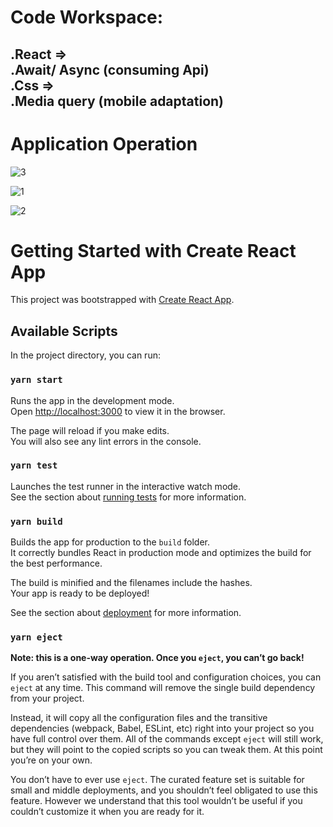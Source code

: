 # Code Workspace:
<h2>
.React => <br/>
  .Await/ Async (consuming Api)
  <br/>
.Css => <br/>
  .Media query (mobile adaptation)
<h2/>
  
# Application Operation
  
![3](https://user-images.githubusercontent.com/79313483/137827469-a975ff69-09df-40d5-9cea-69587384e427.gif)
  
![1](https://user-images.githubusercontent.com/79313483/137827163-1bde0183-cbc2-49fe-adfd-9c17e183a343.gif)

![2](https://user-images.githubusercontent.com/79313483/137827171-3d346091-da3f-409c-bd72-353839c443d0.gif)




# Getting Started with Create React App

This project was bootstrapped with [Create React App](https://github.com/facebook/create-react-app).

## Available Scripts

In the project directory, you can run:

### `yarn start`

Runs the app in the development mode.\
Open [http://localhost:3000](http://localhost:3000) to view it in the browser.

The page will reload if you make edits.\
You will also see any lint errors in the console.

### `yarn test`

Launches the test runner in the interactive watch mode.\
See the section about [running tests](https://facebook.github.io/create-react-app/docs/running-tests) for more information.

### `yarn build`

Builds the app for production to the `build` folder.\
It correctly bundles React in production mode and optimizes the build for the best performance.

The build is minified and the filenames include the hashes.\
Your app is ready to be deployed!

See the section about [deployment](https://facebook.github.io/create-react-app/docs/deployment) for more information.

### `yarn eject`

**Note: this is a one-way operation. Once you `eject`, you can’t go back!**

If you aren’t satisfied with the build tool and configuration choices, you can `eject` at any time. This command will remove the single build dependency from your project.

Instead, it will copy all the configuration files and the transitive dependencies (webpack, Babel, ESLint, etc) right into your project so you have full control over them. All of the commands except `eject` will still work, but they will point to the copied scripts so you can tweak them. At this point you’re on your own.

You don’t have to ever use `eject`. The curated feature set is suitable for small and middle deployments, and you shouldn’t feel obligated to use this feature. However we understand that this tool wouldn’t be useful if you couldn’t customize it when you are ready for it.

